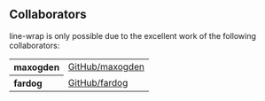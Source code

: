 ## Collaborators

line-wrap is only possible due to the excellent work of the following collaborators:

<table><tbody><tr><th align="left">maxogden</th><td><a href="https://github.com/maxogden">GitHub/maxogden</a></td></tr>
<tr><th align="left">fardog</th><td><a href="https://github.com/fardog">GitHub/fardog</a></td></tr>
</tbody></table>
